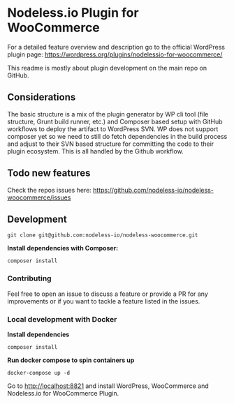 # Nodeless.io  Plugin for WooCommerce

For a detailed feature overview and description go to the official WordPress plugin page:
https://wordpress.org/plugins/nodelessio-for-woocommerce/

This readme is mostly about plugin development on the main repo on GitHub.

## Considerations

The basic structure is a mix of the plugin generator by WP cli tool (file structure, Grunt build runner, etc.) and Composer based setup with GitHub workflows to deploy the artifact to WordPress SVN. WP does not support composer yet so we need to still do fetch dependencies in the build process and adjust to their SVN based structure for committing the code to their plugin ecosystem. This is all handled by the Github workflow.

## Todo new features
Check the repos issues here:
https://github.com/nodeless-io/nodeless-woocommerce/issues

## Development
```
git clone git@github.com:nodeless-io/nodeless-woocommerce.git
```

**Install dependencies with Composer:**
```
composer install
```

### Contributing
Feel free to open an issue to discuss a feature or provide a PR for any improvements or if you want to tackle a feature listed in the issues.

### Local development with Docker
**Install dependencies**
```
composer install
```

**Run docker compose to spin containers up**
```
docker-compose up -d
```
Go to [http://localhost:8821]() and install WordPress, WooCommerce and Nodeless.io for WooCommerce Plugin.
